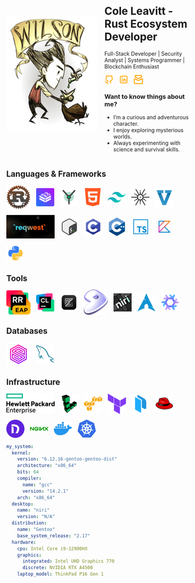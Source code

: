 [//]: # (<div align="center">)

[//]: # ()
[//]: # (  <h1>Cole Leavitt - Rust Ecosystem Developer</h1>)

[//]: # ()
[//]: # (  <p>Full-Stack Developer | Security Analyst | Systems Programmer | Blockchain Enthusiast</p>)

[//]: # ()
[//]: # (</div>)

<div style="display: flex; align-items: center; margin-bottom: 20px;">
  <!-- Image Section -->
  <img src="resources/me/img.png" alt="Wilson" style="width: 240px; margin-right: 20px;">

  <!-- Main Content Section -->
  <div style="flex-grow: 1;">
    <h1>Cole Leavitt - Rust Ecosystem Developer</h1>
    <p>Full-Stack Developer | Security Analyst | Systems Programmer | Blockchain Enthusiast</p>
    <!-- Inline Contact Info -->
    <p style="margin-top: 10px; display: flex; align-items: center; gap: 15px;">
      <!-- GitHub Icon -->
      <a href="https://github.com/coleleavitt" target="_blank" style="display: flex; align-items: center; text-decoration: none;">
        <img src="resources/socials/github.svg" alt="GitHub" width="24">
      </a>
      <!-- LinkedIn Icon -->
      <a href="https://linkedin.com/in/coleleavitt" target="_blank" style="display: flex; align-items: center; text-decoration: none;">
        <img src="resources/socials/linkedin.svg" alt="LinkedIn" width="24">
      </a>
      <!-- Email Icon -->
      <a href="mailto:cole@unwrap.rs" style="display: flex; align-items: center; text-decoration: none;">
        <img src="resources/socials/email.svg" alt="Email" width="24">
      </a>
    </p>
    <h3>Want to know things about me?</h3>
    <ul>
      <li>I’m a curious and adventurous character.</li>
      <li>I enjoy exploring mysterious worlds.</li>
      <li>Always experimenting with science and survival skills.</li>
    </ul>
  </div>
</div>



## Languages & Frameworks

<div style="display: flex; flex-wrap: wrap; gap: 15px; justify-content: left; align-items: center;">
  <!-- Languages and Frameworks -->
  <img src="resources/rust.png" alt="Rust" width="64">
  <img src="resources/poem_web.png" alt="Poem" width="48">
  <img src="resources/yew.png" alt="Yew" width="48">
  <img src="resources/html.png" alt="HTML" width="48">
  <img src="resources/tailwind_css.png" alt="Tailwind" width="48">
  <img src="resources/tokio.png" alt="Tokio" width="48">
  <img src="resources/snapview.png" alt="Tokio Tungsenite" width="48">
  <img src="resources/reqwest.png" alt="Reqwest" width="128">
  <img src="resources/bash.png" alt="Bash" width="48">
  <img src="resources/c.png" alt="C++" width="48">
  <img src="resources/c_plus_plus.png" alt="C++" width="48">
  <img src="resources/typescript.png" alt="TypeScript" width="48">
  <img src="resources/kotlin.png" alt="Kotlin" width="48">
  <img src="resources/python.png" alt="Python" width="48">

</div>

## Tools
<div style="display: flex; flex-wrap: wrap; gap: 15px; justify-content: left; align-items: center;">
    <img src="resources/rustrover.png" alt="RustRover" width="64"/>
    <img src="resources/clion.png" alt="Clion" width="48"/>
    <img src="resources/zed.png" alt="Zed" width="48"/>
    <img src="resources/gentoo.png" alt="Gentoo" width="64"/>
    <img src="resources/niri.png" alt="Niri" width="48"/>
    <img src="resources/arch_linux.png" alt="Arch" width="48"/>
    <img src="resources/nixos.png" alt="NixOS" width="48"/>
</div>

## Databases
<div style="display: flex; flex-wrap: wrap; gap: 15px; justify-content: left; align-items: center;">
    <img src="resources/surrealdb.png" alt="SurrealDB" width="64"/>
    <img src="resources/mysql.png" alt="MySQL" width="48"/>
</div>


## Infrastructure
<div style="display: flex; flex-wrap: wrap; gap: 15px; justify-content: left; align-items: center;">
    <img src="resources/infrastructure/hpe.png" alt="HPE" width="128"/>
    <img src="resources/infrastructure/linode.svg" alt="Linode" width="48"/>
    <img src="resources/infrastructure/aws-logo-logo.svg" alt="AWS" width="48"/>
    <img src="resources/Terraform.png" alt="Terraform" width="48"/>
    <img src="resources/infrastructure/packer.svg" alt="Packer" width="48"/>
    <img src="resources/rhel-removebg-preview.png" alt="Rhex" width="48"/>
    <img src="resources/infrastructure/nebula.png" alt="Nebula" width="48"/>
    <img src="resources/infrastructure/nginx.svg" alt="Nginx" width="48"/>
    <img src="resources/docker.png" alt="Docker" width="48"/>
    <img src="resources/infrastructure/kubernetes.svg" alt="Kubernetes" width="48"/>
</div>


```yaml
my_system:
  kernel:
    version: "6.12.16-gentoo-gentoo-dist"
    architecture: "x86_64"
    bits: 64
    compiler:
      name: "gcc"
      version: "14.2.1"
    arch: "x86_64"
  desktop:
    name: "niri"
    version: "N/A"
  distribution:
    name: "Gentoo"
    base_system_release: "2.17"
  hardware:
    cpu: Intel Core i9-12900HX
    graphics:
      integrated: Intel UHD Graphics 770
      discrete: NVIDIA RTX A4500
    laptop_model: ThinkPad P16 Gen 1
 ```

[//]: # (## Let's Connect)

[//]: # ()
[//]: # (- GitHub: [@coleleavitt]&#40;https://github.com/coleleavitt&#41;)

[//]: # (- LinkedIn: [Professional Profile]&#40;https://linkedin.com/in/coleleavitt&#41;)

[//]: # (- Email: [cole@unwrap.rs]&#40;mailto:cole@unwrap.rs&#41;)

[//]: # ()
[//]: # ([![Open Source Love]&#40;https://badges.frapsoft.com/os/v2/open-source.svg?v=103&#41;]&#40;https://github.com/coleleavitt&#41;)

